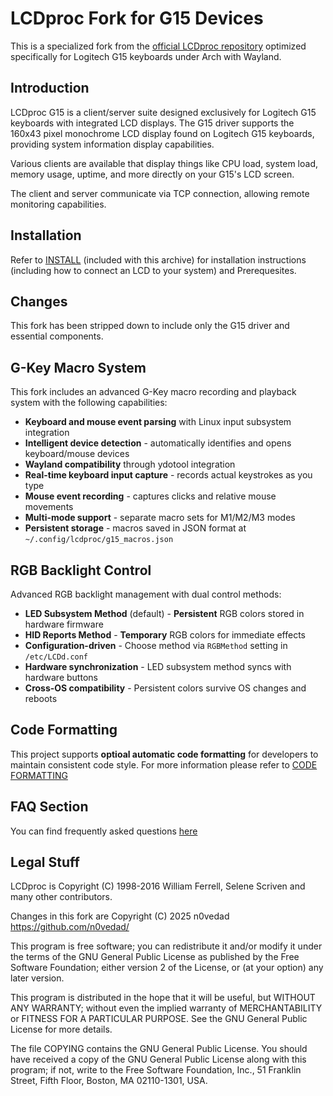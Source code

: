 # LCDproc Fork for G15 Devices

This is a specialized fork from the [official LCDproc repository](https://github.com/lcdproc/lcdproc) optimized specifically for Logitech G15 keyboards under Arch with Wayland.

## Introduction

LCDproc G15 is a client/server suite designed exclusively for Logitech G15 keyboards with integrated LCD displays.
The G15 driver supports the 160x43 pixel monochrome LCD display found on Logitech G15 keyboards, providing system information display capabilities.

Various clients are available that display things like CPU load, system load, memory usage, uptime, and more directly on your G15's LCD screen.

The client and server communicate via TCP connection, allowing remote monitoring capabilities.

## Installation

Refer to [INSTALL](INSTALL.md) (included with this archive) for installation
instructions (including how to connect an LCD to your system) and Prerequesites.

## Changes

This fork has been stripped down to include only the G15 driver and essential components.

## G-Key Macro System

This fork includes an advanced G-Key macro recording and playback system with the following capabilities:

- **Keyboard and mouse event parsing** with Linux input subsystem integration
- **Intelligent device detection** - automatically identifies and opens keyboard/mouse devices
- **Wayland compatibility** through ydotool integration
- **Real-time keyboard input capture** - records actual keystrokes as you type
- **Mouse event recording** - captures clicks and relative mouse movements
- **Multi-mode support** - separate macro sets for M1/M2/M3 modes
- **Persistent storage** - macros saved in JSON format at `~/.config/lcdproc/g15_macros.json`

## RGB Backlight Control

Advanced RGB backlight management with dual control methods:

- **LED Subsystem Method** (default) - **Persistent** RGB colors stored in hardware firmware
- **HID Reports Method** - **Temporary** RGB colors for immediate effects
- **Configuration-driven** - Choose method via `RGBMethod` setting in `/etc/LCDd.conf`
- **Hardware synchronization** - LED subsystem method syncs with hardware buttons
- **Cross-OS compatibility** - Persistent colors survive OS changes and reboots

## Code Formatting

This project supports **optioal automatic code formatting** for developers to maintain consistent code style. For more information please refer to [CODE FORMATTING](INSTALL.md#code-formatting)

## FAQ Section

You can find frequently asked questions [here](FAQ.md)

## Legal Stuff

LCDproc is Copyright (C) 1998-2016 William Ferrell, Selene Scriven and many
other contributors.

Changes in this fork are Copyright (C) 2025 n0vedad <https://github.com/n0vedad/>

This program is free software; you can redistribute it and/or modify it under
the terms of the GNU General Public License as published by the Free Software
Foundation; either version 2 of the License, or (at your option) any later
version.

This program is distributed in the hope that it will be useful, but WITHOUT ANY
WARRANTY; without even the implied warranty of MERCHANTABILITY or FITNESS FOR A
PARTICULAR PURPOSE. See the GNU General Public License for more details.

The file COPYING contains the GNU General Public License. You should have
received a copy of the GNU General Public License along with this program; if
not, write to the Free Software Foundation, Inc., 51 Franklin Street, Fifth
Floor, Boston, MA 02110-1301, USA.
